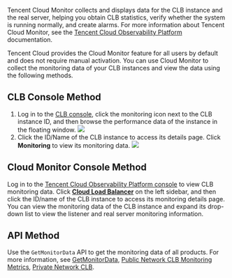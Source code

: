 Tencent Cloud Monitor collects and displays data for the CLB instance and the real server, helping you obtain CLB statistics, verify whether the system is running normally, and create alarms. For more information about Tencent Cloud Monitor, see the [Tencent Cloud Observability Platform](https://intl.cloud.tencent.com/doc/product/248) documentation.

Tencent Cloud provides the Cloud Monitor feature for all users by default and does not require manual activation. You can use Cloud Monitor to collect the monitoring data of your CLB instances and view the data using the following methods.

## CLB Console Method
1. Log in to the [CLB console](https://console.cloud.tencent.com/clb), click the monitoring icon next to the CLB instance ID, and then browse the performance data of the instance in the floating window.
![](https://main.qcloudimg.com/raw/6580c81d6fd1eee2234fcb5262a976bb.png)
2. Click the ID/Name of the CLB instance to access its details page. Click **Monitoring** to view its monitoring data.
![](https://main.qcloudimg.com/raw/3eb231b336c9325ae16bfe2937e41b39.png)

## Cloud Monitor Console Method
Log in to the [Tencent Cloud Observability Platform console](https://console.cloud.tencent.com/monitor/overview) to view CLB monitoring data. Click **[Cloud Load Balancer](https://console.cloud.tencent.com/monitor/clb)** on the left sidebar, and then click the ID/name of the CLB instance to access its monitoring details page. You can view the monitoring data of the CLB instance and expand its drop-down list to view the listener and real server monitoring information.

## API Method
Use the `GetMonitorData` API to get the monitoring data of all products. For more information, see [GetMonitorData](https://intl.cloud.tencent.com/document/product/248/33881), [Public Network CLB Monitoring Metrics](https://intl.cloud.tencent.com/document/product/248/10997), [Private Network CLB](https://intl.cloud.tencent.com/document/product/248/39529).
